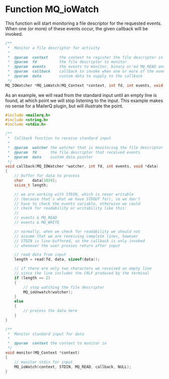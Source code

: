 # Function MQ_ioWatch

This function will start monitoring a file descriptor for the requested events.
When one (or more) of these events occur, the given callback will be invoked.

````c
/**
 *  Monitor a file descriptor for activity
 *
 *  @param  context     the context to register the file descriptor in
 *  @param  fd          the file descriptor to monitor
 *  @param  events      the events to monitor, binary or'ed MQ_READ and/or MQ_WRITE
 *  @param  callback    callback to invoke when one or more of the events occur
 *  @param  data        custom data to supply to the callback
 */
MQ_IOWatcher *MQ_ioWatch(MQ_Context *context, int fd, int events, void(*callback)(MQ_IOWatcher *watcher, int fd, int events, void *data), void *data);
````

As an example, we will read from the standard input until an empty line is found, at which point we will stop listening to the input. This example makes no sense for a MailerQ plugin, but will illustrate the point.

````c
#include <mailerq.h>
#include <string.h>
#include <stdio.h>

/**
 *  Callback function to receive standard input
 *
 *  @param  watcher the watcher that is monitoring the file descriptor
 *  @param  fd      the file descriptor that received events
 *  @param  data    custom data pointer
 */
void callback(MQ_IOWatcher *watcher, int fd, int events, void *data)
{
    // buffer for data to process
    char    data[1024];
    ssize_t length;

    // we are working with STDIN, which is never writable
    // (because that's what we have STDOUT for), so we don't
    // have to check the events variable, otherwise we could
    // check for readability or writability like this:
    //
    // events & MQ_READ
    // events & MQ_WRITE

    // normally, when we check for readability we should not
    // assume that we are receiving complete lines, however
    // STDIN is line-buffered, so the callback is only invoked
    // whenever the user presses return after input

    // read data from input
    length = read(fd, data, sizeof(data));

    // if there are only two characters we received an empty line
    // since the line includes the CRLF produced by the terminal
    if (length == 2)
    {
        // stop watching the file descriptor
        MQ_ioUnwatch(watcher);
    }
    else
    {
        // process the data here
    }
}

/**
 *  Monitor standard input for data
 *
 *  @param  context the context to monitor in
 */
void monitor(MQ_Context *context)
{
    // monitor stdin for input
    MQ_ioWatch(context, STDIN, MQ_READ, callback, NULL);
}
````
